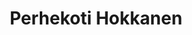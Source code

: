 ---
title: Perhekoti Hokkanen
layout: default
categories: [yritysgrafiikka]
box-image: yritysgrafiikka/perhekoti-hokkanen.png
hide_title_on_box: true
---